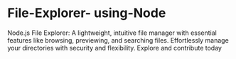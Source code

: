 # File-Explorer- using-Node
 Node.js File Explorer: A lightweight, intuitive file manager with essential features like browsing, previewing, and searching files. Effortlessly manage your directories with security and flexibility. Explore and contribute today
